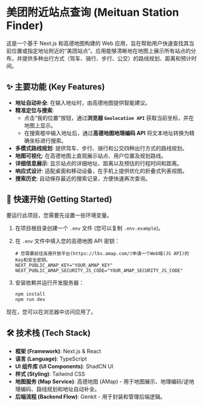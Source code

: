 # 美团附近站点查询 (Meituan Station Finder)

这是一个基于 Next.js 和高德地图构建的 Web 应用，旨在帮助用户快速查找其当前位置或指定地址附近的“美团站点”。应用能够清晰地在地图上展示所有站点的分布，并提供多种出行方式（驾车、骑行、步行、公交）的路线规划、距离和预计时间。

## ✨ 主要功能 (Key Features)

- **地址自动补全**: 在输入地址时，由高德地图提供智能建议。
- **精准定位与搜索**:
    - 点击“我的位置”按钮，通过**浏览器 `Geolocation API`** 获取当前坐标，并在地图上显示。
    - 在搜索框中输入地址后，通过**高德地图地理编码 API** 将文本地址转换为精确坐标进行搜索。
- **多模式路线规划**: 提供驾车、步行、骑行和公交四种出行方式的路线规划。
- **地图可视化**: 在高德地图上直观展示站点、用户位置及规划路线。
- **详细信息展示**: 显示站点的详细地址、距离以及预估的行程时间和距离。
- **响应式设计**: 适配桌面和移动设备，在手机上提供优化的折叠式列表视图。
- **搜索历史**: 自动保存最近的搜索记录，方便快速再次查询。

## 🚀 快速开始 (Getting Started)

要运行此项目，您需要先设置一些环境变量。

1.  在项目根目录创建一个 `.env` 文件 (您可以复制 `.env.example`)。
2.  在 `.env` 文件中填入您的高德地图 API 密钥：

    ```env
    # 您需要前往高德开放平台(https://lbs.amap.com/)申请一个Web端(JS API)的Key和安全密钥。
    NEXT_PUBLIC_AMAP_KEY="YOUR_AMAP_KEY"
    NEXT_PUBLIC_AMAP_SECURITY_JS_CODE="YOUR_AMAP_SECURITY_JS_CODE"
    ```

3.  安装依赖并运行开发服务器：

    ```bash
    npm install
    npm run dev
    ```

现在，您可以在浏览器中访问应用了。

## 🛠️ 技术栈 (Tech Stack)

- **框架 (Framework)**: Next.js & React
- **语言 (Language)**: TypeScript
- **UI 组件库 (UI Components)**: ShadCN UI
- **样式 (Styling)**: Tailwind CSS
- **地图服务 (Map Service)**: 高德地图 (AMap) - 用于地图展示、地理编码/逆地理编码、路线规划和地址自动补全。
- **后端流程 (Backend Flow)**: Genkit - 用于封装和管理后端逻辑。
